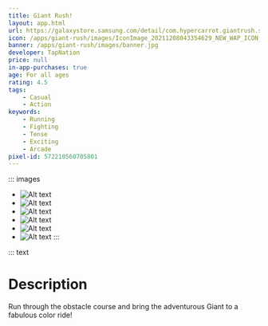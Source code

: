 ```yaml
---
title: Giant Rush!
layout: app.html
url: https://galaxystore.samsung.com/detail/com.hypercarrot.giantrush.samsung
icon: /apps/giant-rush/images/IconImage_20211208043354629_NEW_WAP_ICON_512_512.png
banner: /apps/giant-rush/images/banner.jpg
developer: TapNation
price: null
in-app-purchases: true
age: For all ages
rating: 4.5
tags:
    - Casual
    - Action
keywords: 
    - Running
    - Fighting
    - Tense
    - Exciting
    - Arcade
pixel-id: 572210560705801
---
```


::: images
* ![Alt text](/apps/giant-rush/images/giant-rush-ss01.jpg "Optional title text -> besomes image caption")
* ![Alt text](/apps/giant-rush/images/giant-rush-ss02.jpg "Optional title text -> besomes image caption")
* ![Alt text](/apps/giant-rush/images/giant-rush-ss03.jpg "Optional title text -> besomes image caption")
* ![Alt text](/apps/giant-rush/images/giant-rush-ss04.jpg "Optional title text -> besomes image caption")
* ![Alt text](/apps/giant-rush/images/giant-rush-ss05.jpg "Optional title text -> besomes image caption")
* ![Alt text](/apps/giant-rush/images/giant-rush-ss06.jpg "Optional title text -> besomes image caption")
:::

::: text
# Description
Run through the obstacle course and bring the adventurous Giant to a fabulous color ride!
